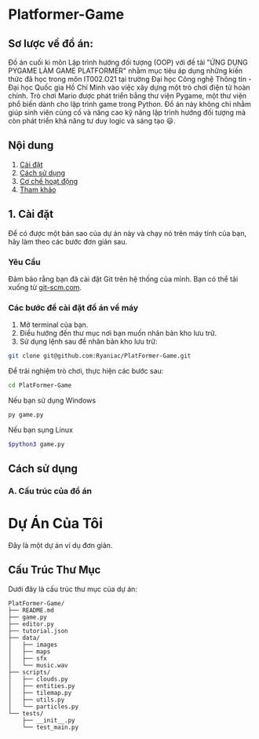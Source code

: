 # Platformer-Game
## Sơ lược về đồ án:  
Đồ án cuối kì môn Lập trình hướng đối tượng (OOP) với đề tài "ỨNG DỤNG PYGAME LÀM GAME PLATFORMER" nhằm mục tiêu áp dụng những kiến thức đã học trong môn IT002.O21 tại trường Đại học Công nghệ Thông tin - Đại học Quốc gia Hồ Chí Minh vào việc xây dựng một trò chơi điện tử hoàn chỉnh. Trò chơi Mario được phát triển bằng thư viện Pygame, một thư viện phổ biến dành cho lập trình game trong Python. Đồ án này không chỉ nhằm giúp sinh viên củng cố và nâng cao kỹ năng lập trình hướng đối tượng mà còn phát triển khả năng tư duy logic và sáng tạo :smiley:.

## Nội dung
1. [Cài đặt](#Cài_đặt)
2. [Cách sử dụng](#Cách_sử_dụng)
3. [Cơ chế hoạt động](#Cơ_chế_hoạt_động)
4. [Tham khảo](#Tham_khảo)


## 1. Cài đặt 

Để có được một bản sao của dự án này và chạy nó trên máy tính của bạn, hãy làm theo các bước đơn giản sau.

### Yêu Cầu

Đảm bảo rằng bạn đã cài đặt Git trên hệ thống của mình. Bạn có thể tải xuống từ [git-scm.com](https://git-scm.com/).

### Các bước để cài đặt đồ án về máy

1. Mở terminal của bạn.
2. Điều hướng đến thư mục nơi bạn muốn nhân bản kho lưu trữ.
3. Sử dụng lệnh sau để nhân bản kho lưu trữ:

```bash
git clone git@github.com:Ryaniac/PlatFormer-Game.git
```
Để trải nghiệm trò chơi, thực hiện các bước sau:

```bash
cd PlatFormer-Game
```
Nếu bạn sử dụng Windows
```bash
py game.py
```
Nếu bạn sụng Linux
```bash
$python3 game.py
```
## Cách sử dụng

### A. Cấu trúc của đồ án 
# Dự Án Của Tôi

Đây là một dự án ví dụ đơn giản.

## Cấu Trúc Thư Mục

Dưới đây là cấu trúc thư mục của dự án:

```plaintext
PlatFormer-Game/
├── README.md
├── game.py
├── editor.py
├── tutorial.json
├── data/
│   ├── images
│   ├── maps
│   ├── sfx
│   └── music.wav
├── scripts/
│   ├── clouds.py
│   ├── entities.py
│   ├── tilemap.py
│   ├── utils.py
│   └── particles.py
└── tests/
    ├── __init__.py
    └── test_main.py
